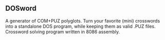 ## DOSword

A generator of COM+PUZ polyglots. Turn your favorite (mini) crosswords into a standalone DOS program, while keeping them as valid .PUZ files. Crossword solving program written in 8086 assembly.

